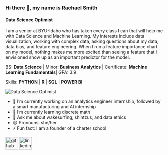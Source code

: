 ### Hi there 👋, my name is Rachael Smith
#### Data Science Optimist

I am a senior at BYU-Idaho who has taken every class I can that will help me with Data Science and Machine Learning.  My interests include data visualization, working with complex data, asking questions about my data, data bias, and feature engineering.  When I run a feature importance chart on my model, nothing makes me more excited than seeing a feature that I envisioned show up as an important predictor for the model.

BS:  **Data Science** |
Minor: **Business Analytics** |
Certificate:  **Machine Learning Fundamentals**|
GPA: 3.9

Skills: **PYTHON**  |  **R**  |  **SQL**  |  **POWER BI**

![Data Science Optimist](https://user-images.githubusercontent.com/5941284/152660618-18bef194-1b76-447e-b612-bb86875ca8b2.jpg)

- 🔭 I’m currently working on an analytics engineer internship, followed by a smart manufacturing and AI internship 
- 🌱 I’m currently learning discrete math 
- 💬 Ask me about wakesurfing, shihtzus, and data ethics 
- 😄 Pronouns: she/her 
- ⚡ Fun fact: I am a founder of a charter school 


[<img src='https://cdn.jsdelivr.net/npm/simple-icons@3.0.1/icons/github.svg' alt='github' height='40'>](https://github.com/rachaelssmith)  [<img src='https://cdn.jsdelivr.net/npm/simple-icons@3.0.1/icons/linkedin.svg' alt='linkedin' height='40'>](https://www.linkedin.com/in/rachael-s-smith/)  

